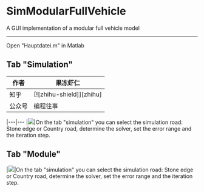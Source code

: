 # SimModularFullVehicle

A GUI implementation of a modular full vehicle model 
****


Open "Hauptdatei.m" in Matlab

## Tab "Simulation"
|作者|果冻虾仁|
|---|---
|知乎|[![zhihu-shield]][zhihu]
|公众号|编程往事

|---|---
|![](https://github.com/StefanGao1114/PilcoTracking/blob/master/src/figs/pilcokreis.png)|On the tab "simulation" you can select the simulation road: Stone edge or Country road, determine the solver, set the error range and the iteration step.

## Tab "Module"

|![](https://github.com/StefanGao1114/PilcoTracking/blob/master/src/figs/pilcokreis.png)|On the tab "simulation" you can select the simulation road: Stone edge or Country road, determine the solver, set the error range and the iteration step.


